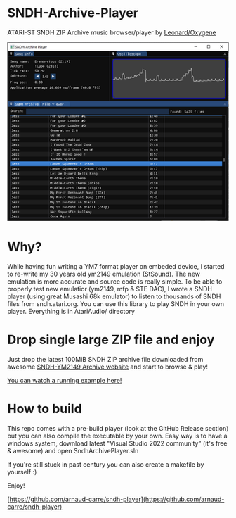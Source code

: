 # SNDH-Archive-Player
ATARI-ST SNDH ZIP Archive music browser/player by [Leonard/Oxygene](https://twitter.com/leonard_coder)

![image info](./thumbnail.png)

# Why?
While having fun writing a YM7 format player on embeded device, I started to re-write my 30 years old ym2149 emulation (StSound). The new emulation is more accurate and source code is really simple.
To be able to properly test new emulatior (ym2149, mfp & STE DAC), I wrote a SNDH player (using great Musashi 68k emulator) to listen to thousands of SNDH files from sndh.atari.org.
You can use this library to play SNDH in your own player. Everything is in AtariAudio/ directory

# Drop single large ZIP file and enjoy
Just drop the latest 100MiB SNDH ZIP archive file downloaded from awesome [SNDH-YM2149 Archive website](https://sndh.atari.org/download.php) and start to browse & play!

[You can watch a running example here!](https://youtu.be/c0lH98TNtGg)

# How to build
This repo comes with a pre-build player (look at the GitHub Release section) but you can also compile the executable by your own. Easy way is to have a windows system, download latest "Visual Studio 2022 community" (it's free & awesome) and open SndhArchivePlayer.sln

If you're still stuck in past century you can also create a makefile by yourself :)

Enjoy!

[https://github.com/arnaud-carre/sndh-player](https://github.com/arnaud-carre/sndh-player)
